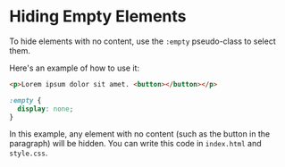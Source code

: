# Hiding Empty Elements

To hide elements with no content, use the `:empty` pseudo-class to select them.

Here's an example of how to use it:

```html
<p>Lorem ipsum dolor sit amet. <button></button></p>
```

```css
:empty {
  display: none;
}
```

In this example, any element with no content (such as the button in the paragraph) will be hidden. You can write this code in `index.html` and `style.css`.
